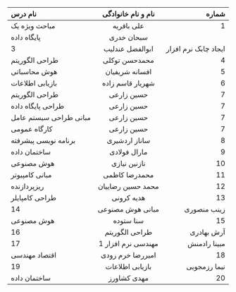 | نام درس  | نام و نام خانوادگی  | شماره |
| :------------ |:---------------:| -----:|
| مباحث ویژه یک      | علی باقریه | 1 |
  پایگاه داده   | سبحان خدری|    | 2 |
| 3 | ابوالفضل عندلیب| ایجاد چابک نرم افزار|
| طراحی الگوریتم      | محمدحسن توکلی | 4 |
| هوش محاسباتی      | افسانه شریفیان | 5 |
| بازیابی اطلاعات      |  شهریار قاسم زاده  | 6 |
| طراحی الگوریتم    | حسین زارعی | 7  |
| طراحی پایگاه داده  | حسین زارعی | 7 |
| مبانی طراحی سیستم عامل   | حسین زارعی | 7  |
| کارگاه عمومی      | حسین زارعی | 7 |
| برنامه نویسی پیشرفته      | ساناز اردشیری | 8 |
| ساختمان داده  |    مارال فولادی    |     9 |
| هوش مصنوعی        | نازنین نیازی | 10|
| مبانی کامپیوتر     | محمدرضا کاظمی| 11 |
| ریزپردازنده   | محمد حسین رضاییان |          12 |
| طراحی کامپایلر      | هدیه کرونی | 13| 
| 14 | مبانی هوش مصنوعی | زینب منصوری|
| هوش مصنوعی      | سنا ستوده | 15 |
| 16 | طراحی الگوریتم| آرش بهادری |  
| 17 |  مهندسی نرم افزار 1|مبینا رادمنش|
| اقتصاد مهندسی      | امیررضا خرم رودی | 18 |
| 19 | بازیابی اطلاعات | نیما رزمجویی|
| ساختمان داده       | مهدی کشاورز | 20 |

